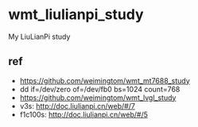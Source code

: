 # wmt_liulianpi_study
My LiuLianPi study

## ref
* https://github.com/weimingtom/wmt_mt7688_study
* dd if=/dev/zero of=/dev/fb0 bs=1024 count=768
* https://github.com/weimingtom/wmt_lvgl_study
* v3s: http://doc.liulianpi.cn/web/#/7
* f1c100s: http://doc.liulianpi.cn/web/#/5
